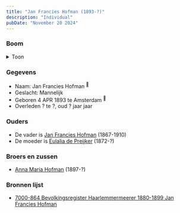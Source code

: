 ```yaml
---
title: "Jan Francies Hofman (1893-?)"
description: "Individual"
pubDate: "November 20 2024"
---
```


### Boom
<details><summary>Toon</summary>

![test](https://www.plantuml.com/plantuml/svg/ZT9BRy8m303WUtw51OUT9hMKnq0865ExXoODRUoCtCP0rZog91L24_zz0QgDqxPRvTZkvpWpvz7wMadcIg4hjAWWnwBSM5DhVcUaiU0jQXUEI7ks5PoW4BQGTFucLVazA58vMNSEEK-MZDzNn2ww5XATWqy607DZETdbLXIb9kV6OuL2JoQGi0DZLx0u_SgnSqNh2JLaWL08Sl1WrWfr2z31OnHrkds0TffalMmUMd-k1Kb-WF4ento_oettaaOJw4IGfNE8R_e3kBU8zUuYrPMrb2lKV5LOurnk0YdK936yt2qX7iOHtAhZI1nLy3Mej9Oe1K8OTs59V9Halr63Ra1bypH9arzGSHUUtfy3Qj21Ds-gAcI5Fd_BfZ3zSOn7E-9SwCrnpFwPV3Fid2nP54N3FhIbs6pzdgGqk-0viERYhg-R3DQWVm9DPGYSZdhiFxiOzE1xat_lf0ktYzUZDRcutd_EpcQaUNYpNm00)
</details>

### Gegevens
- Naam: Jan Francies Hofman <sup><a href="../s00458/" style="text-decoration:none" title="7000-864 Bevolkingsregister Haarlemmermeerer 1880-1899 Jan Francies Hofman">:link:</a></sup>
- Geslacht: Mannelijk
- Geboren 4 APR 1893 te Amsterdam <sup><a href="../s00458/" style="text-decoration:none" title="7000-864 Bevolkingsregister Haarlemmermeerer 1880-1899 Jan Francies Hofman">:link:</a></sup>
- Overleden ? te ?, oud ? jaar jaar 

### Ouders
- De vader is [Jan Francies Hofman](../i00246/) (1867-1910)
- De moeder is [Eulalia de Preijker](../i00274/) (1872-?)

### Broers en zussen
- [Anna Maria Hofman](../i00276/) (1897-?)

### Bronnen lijst
- [7000-864 Bevolkingsregister Haarlemmermeerer 1880-1899 Jan Francies Hofman](../s00458/)
